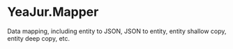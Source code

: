 # YeaJur.Mapper
Data mapping, including entity to JSON, JSON to entity, entity shallow copy, entity deep copy, etc.
